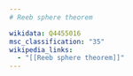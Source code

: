 ```yaml
---
# Reeb sphere theorem

wikidata: Q4455016
msc_classification: "35"
wikipedia_links:
  - "[[Reeb sphere theorem]]"
---
```

